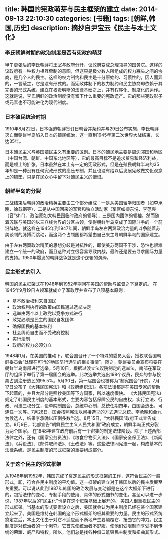 title: 韩国的宪政萌芽与民主框架的建立
date: 2014-09-13 22:10:30
categories: [书籍]
tags: [朝鲜,韩国,历史]
description: 摘抄自尹宝云《民主与本土文化》
---
### 李氏朝鲜时期的政治制度是否有宪政的萌芽
甲午更张后的李氏朝鲜将王室与政府分开，议政府变成总理领导的国务院。这样的议政府有一种权力相互牵制的意图，但这只是极少数人所组成的权力寡头之间的协商，是几个人的民主。这样的权力制约和民主是十分原始的、习惯性的，因人而异的，一言蔽之，它是没有形式的。而宪政体制下的权力制约和民主协商却依赖于其完善的形式系统，建立在权责明晰的法律基础之上，并有程序化、制度化的运作。这就是说，李氏朝鲜的政治制度没有留下什么重要的宪政遗产。它的那些宪政影子或元素也不可能进化为现代制度。
<!--more-->
### 日本殖民统治时期
1910年8月22日，日本强迫朝鲜签订日韩合并条约并与29日公布实施，李氏朝鲜灭亡而朝鲜半岛陷入日本的殖民统治，这一直到1945年第二次世界大战结束，长达35年。

日本殖民主义与英国殖民主义有重要的区别。日本的殖民地主要是周边邻国和地区（中国台湾、朝鲜、中国东北地区等），它的最高目标不是追求贸易和经济利益，而是领土的扩张。日本虽然在本土有一定的宪政形式，但是在殖民朝鲜半岛的35年却是一种没有任何宪政形式的高压专制，并且也没有给以后发展宪政做文化观念上的铺垫，只是在民众心中留下对殖民主义的憎恨。

### 朝鲜半岛的分裂
二战结束后朝鲜的政治精英主要由三个部分组成：一是从美国留学归国者（如李承晚、徐载弼等），二是从中国回来的军官和独立活动家（军官如柳东悦、李范奭（音“shi”），政治家如大韩民国临时政府的领导），三是国内团体的领袖。然而随着苏联与美国的以三八线为界的分区占领，使得朝鲜半岛变成了国际斗争的一个前沿阵地。就这样在1945年到1947年间，朝鲜半岛左右两翼政治力量的斗争随着苏美谈判的脉搏而跳动，而这两个占领国都希望由自己来主导朝鲜半岛的国家建立。

由于左右两翼政治精英的思想分歧是对抗性的，即使美苏两国不干涉，恐怕也很难建立一个统一的政府，而且这种对立很容易导致内战，最终还是要去寻求国际力量的支持。1950年爆发的朝鲜战争就是这个逻辑的演绎。

### 民主形式的引入
韩国的民主框架式在1948年到1952年期间在美国的帮助与监督之下奠定的。
在1945年9月19日占领军就成立了军政厅并宣布了八项基本原则：
- 基本政治权利来自国民
- 政治权利执行的政策由国民通过选举决定
- 选举由两个以上政党以竞争方式进行
- 政党必须是民主的国民自发团体
- 确保国民的基本权利
- 社会舆论自由而不受政府控制
- 实行法制
- 政府的权力必须分立

1948年1月，在美国的推动下，联合国召开了一个特殊的委员大会，授权联合国朝鲜委员会“处理在可行的地区举行选举的相关事情”，随之，朝鲜委员会宣布将要在朝鲜半岛南部进行选举。5月10日，根据过渡立法议院制定的选举法，南部在军政厅的组织下举行了第一届国会的选举。此次选举共选出198个议员，民众的参与投票占到注册选民的95.5%。5月30日，第一届国会也被称为“制宪国会”开院，7月17日公布了《大韩民国宪法》和《政府组织法》。各项法律都是在美国专家的帮助下起草的，并且大部分是照抄美国等下方国家，所以速度很快。
《大韩民国宪法》规定了韩国民主制度的基本形式，主要内容包括保障公民的自由权，实行立法、行政、司法三权分立，设单院制国会，总统中心制，总统任期四年，由国会选出，可连任一次等。7月28日，国会按照宪法以间接选举的方式选举总统。李承晚和金九为候选人，结果李承晚以压倒多数当选。8月15日，“大韩民国”政府正式宣告成立。9月9日，北部宣告“朝鲜民主主义人民共和国”政府成立，朝鲜半岛正式分裂为两个国家。
在1948年建立政府前后有一个密集的制定法律阶段。除了上述两部法律之外，还有《国家公务员法》、《粮食谷物买入法》、《国家安全保卫法》、《新闻法》、《兵役法》、《邮件取缔法》、《土改法》等。这些法律同宪法一起，构成基本的法律系统，是民主制度的形式框架的重要组成部分。

### 关于这个民主的形式框架
从1948年到1952年，韩国完成了奠定民主的形式框架的工作，这符合民主的一般形式，即，符合各民主制度的平均值。这一框架的建立对于韩国以后的民主发展至关重要。可以说从此到1987年韩国的政治发展与变动都是在这个大框架下进行的，包括法律的变动、专制手段的使用、具体的形式细节的变化。甚至可以进一步说，1987年以后的“民主化”也是在这个框架基础上展开的。
美国人很重视民主的形式框架。当基本的形式要素设立之后，美国就会认为民主制度已经在某个国家建立起来了。美国是维持在韩国的这个形式框架的极其重要的力量。民主的形式系统奠定之后，本土文化由于对它不适应而不断地产生要颠覆它、扭曲它的冲力。民主制度是对统治者的一个剥夺。它首先使统治者不舒服，使他们受限制而享受不到传统的荣耀、威严和特权。所以，他们总是找各种借口诋毁民主制度和扭曲其形式。













